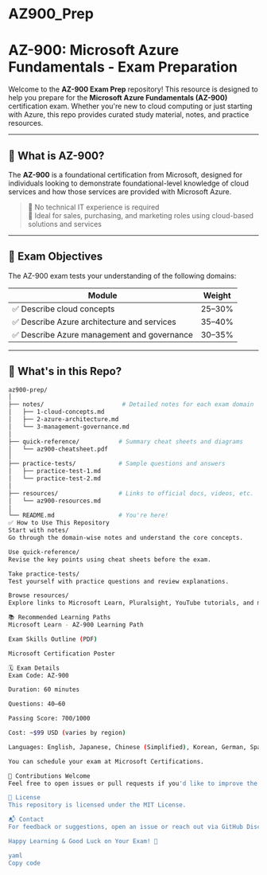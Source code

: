 # AZ900_Prep

# AZ-900: Microsoft Azure Fundamentals - Exam Preparation

Welcome to the **AZ-900 Exam Prep** repository! This resource is designed to help you prepare for the **Microsoft Azure Fundamentals (AZ-900)** certification exam. Whether you're new to cloud computing or just starting with Azure, this repo provides curated study material, notes, and practice resources.

---

## 📌 What is AZ-900?

The **AZ-900** is a foundational certification from Microsoft, designed for individuals looking to demonstrate foundational-level knowledge of cloud services and how those services are provided with Microsoft Azure.

> 🔹 No technical IT experience is required  
> 🔹 Ideal for sales, purchasing, and marketing roles using cloud-based solutions and services  

---

## 🎯 Exam Objectives

The AZ-900 exam tests your understanding of the following domains:

| Module | Weight |
|--------|--------|
| ✅ Describe cloud concepts | 25–30% |
| ✅ Describe Azure architecture and services | 35–40% |
| ✅ Describe Azure management and governance | 30–35% |

---

## 🧠 What's in this Repo?

```bash
az900-prep/
│
├── notes/                      # Detailed notes for each exam domain
│   ├── 1-cloud-concepts.md
│   ├── 2-azure-architecture.md
│   └── 3-management-governance.md
│
├── quick-reference/           # Summary cheat sheets and diagrams
│   └── az900-cheatsheet.pdf
│
├── practice-tests/            # Sample questions and answers
│   ├── practice-test-1.md
│   └── practice-test-2.md
│
├── resources/                 # Links to official docs, videos, etc.
│   └── az900-resources.md
│
└── README.md                  # You're here!
✅ How to Use This Repository
Start with notes/
Go through the domain-wise notes and understand the core concepts.

Use quick-reference/
Revise the key points using cheat sheets before the exam.

Take practice-tests/
Test yourself with practice questions and review explanations.

Browse resources/
Explore links to Microsoft Learn, Pluralsight, YouTube tutorials, and more.

📚 Recommended Learning Paths
Microsoft Learn - AZ-900 Learning Path

Exam Skills Outline (PDF)

Microsoft Certification Poster

🗓️ Exam Details
Exam Code: AZ-900

Duration: 60 minutes

Questions: 40–60

Passing Score: 700/1000

Cost: ~$99 USD (varies by region)

Languages: English, Japanese, Chinese (Simplified), Korean, German, Spanish, French, etc.

You can schedule your exam at Microsoft Certifications.

🙌 Contributions Welcome
Feel free to open issues or pull requests if you'd like to improve the content, fix errors, or add new resources.

🧾 License
This repository is licensed under the MIT License.

📬 Contact
For feedback or suggestions, open an issue or reach out via GitHub Discussions.

Happy Learning & Good Luck on Your Exam! 🚀

yaml
Copy code

